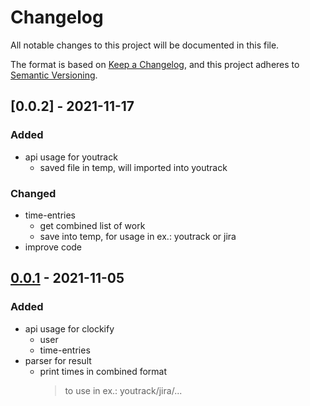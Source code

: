 # Changelog

All notable changes to this project will be documented in this file.

The format is based on [Keep a Changelog](https://keepachangelog.com/en/1.0.0/),
and this project adheres to [Semantic Versioning](https://semver.org/spec/v2.0.0.html).

## [0.0.2] - 2021-11-17

### Added

- api usage for youtrack
  - saved file in temp, will imported into youtrack

### Changed

- time-entries
  - get combined list of work
  - save into temp, for usage in ex.: youtrack or jira
- improve code

## [0.0.1] - 2021-11-05

### Added

- api usage for clockify
  - user
  - time-entries
- parser for result
  - print times in combined format
    > to use in ex.: youtrack/jira/...

[unreleased]: https://github.com/MVladislav/vm-clockify/compare/v1.0.0...HEAD
[0.0.1]: https://github.com/MVladislav/vm-clockify/releases/tag/v0.0.1
